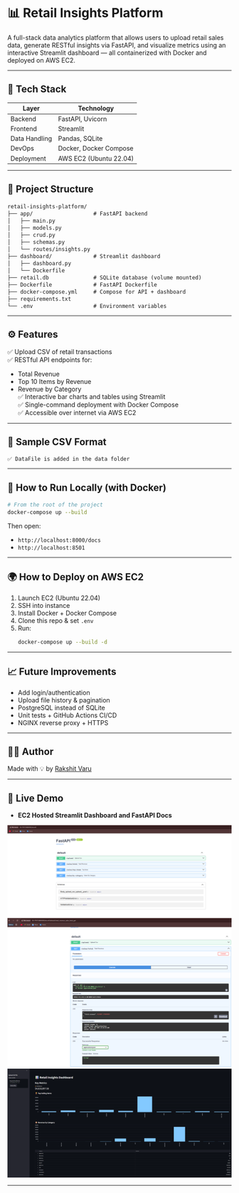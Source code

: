 # 📊 Retail Insights Platform

A full-stack data analytics platform that allows users to upload retail sales data, generate RESTful insights via FastAPI, and visualize metrics using an interactive Streamlit dashboard — all containerized with Docker and deployed on AWS EC2.

---

## 🧰 Tech Stack

| Layer        | Technology              |
|--------------|--------------------------|
| Backend      | FastAPI, Uvicorn         |
| Frontend     | Streamlit                |
| Data Handling| Pandas, SQLite           |
| DevOps       | Docker, Docker Compose   |
| Deployment   | AWS EC2 (Ubuntu 22.04)   |

---

## 📂 Project Structure

```
retail-insights-platform/
├── app/                   # FastAPI backend
│   ├── main.py
│   ├── models.py
│   ├── crud.py
│   ├── schemas.py
│   └── routes/insights.py
├── dashboard/             # Streamlit dashboard
│   ├── dashboard.py
│   └── Dockerfile
├── retail.db              # SQLite database (volume mounted)
├── Dockerfile             # FastAPI Dockerfile
├── docker-compose.yml     # Compose for API + dashboard
├── requirements.txt
└── .env                   # Environment variables
```

---

## ⚙️ Features

✅ Upload CSV of retail transactions  
✅ RESTful API endpoints for:
- Total Revenue
- Top 10 Items by Revenue
- Revenue by Category  
✅ Interactive bar charts and tables using Streamlit  
✅ Single-command deployment with Docker Compose  
✅ Accessible over internet via AWS EC2  

---

## 🧪 Sample CSV Format

```
✅ DataFile is added in the data folder
```

---

## 🐳 How to Run Locally (with Docker)

```bash
# From the root of the project
docker-compose up --build
```

Then open:
- `http://localhost:8000/docs`
- `http://localhost:8501`

---

## 🌍 How to Deploy on AWS EC2

1. Launch EC2 (Ubuntu 22.04)
2. SSH into instance
3. Install Docker + Docker Compose
4. Clone this repo & set `.env`
5. Run:
   ```bash
   docker-compose up --build -d
   ```

---

## 📈 Future Improvements

- Add login/authentication
- Upload file history & pagination
- PostgreSQL instead of SQLite
- Unit tests + GitHub Actions CI/CD
- NGINX reverse proxy + HTTPS

---

## 🙋‍♂️ Author

Made with 💡 by [Rakshit Varu](https://www.linkedin.com/in/rakshitvaru/)

---

## 🚀 Live Demo
- **EC2 Hosted Streamlit Dashboard and FastAPI Docs**

![Retail FastAPI Docs](assets/FastAPI_Docs_Overview.png)
![Retail FastAPI Get Call](assets/FastAPI_GetCall_Test.png)
![Retail Dashboard](assets/Streamlit_Dashboard.png)


---